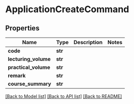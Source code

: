 # ApplicationCreateCommand

## Properties
Name | Type | Description | Notes
------------ | ------------- | ------------- | -------------
**code** | **str** |  | 
**lecturing_volume** | **str** |  | 
**practical_volume** | **str** |  | 
**remark** | **str** |  | 
**course_summary** | **str** |  | 

[[Back to Model list]](../README.md#documentation-for-models) [[Back to API list]](../README.md#documentation-for-api-endpoints) [[Back to README]](../README.md)


